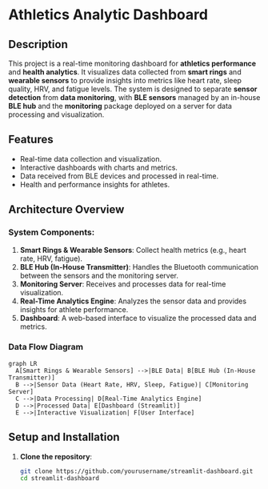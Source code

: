 # Athletics Analytic Dashboard

## Description

This project is a real-time monitoring dashboard for **athletics performance** and **health analytics**. It visualizes data collected from **smart rings** and **wearable sensors** to provide insights into metrics like heart rate, sleep quality, HRV, and fatigue levels. The system is designed to separate **sensor detection** from **data monitoring**, with **BLE sensors** managed by an in-house **BLE hub** and the **monitoring** package deployed on a server for data processing and visualization.

## Features
- Real-time data collection and visualization.
- Interactive dashboards with charts and metrics.
- Data received from BLE devices and processed in real-time.
- Health and performance insights for athletes.

## Architecture Overview

### System Components:
1. **Smart Rings & Wearable Sensors**: Collect health metrics (e.g., heart rate, HRV, fatigue).
2. **BLE Hub (In-House Transmitter)**: Handles the Bluetooth communication between the sensors and the monitoring server.
3. **Monitoring Server**: Receives and processes data for real-time visualization.
4. **Real-Time Analytics Engine**: Analyzes the sensor data and provides insights for athlete performance.
5. **Dashboard**: A web-based interface to visualize the processed data and metrics.

### Data Flow Diagram

```mermaid
graph LR
  A[Smart Rings & Wearable Sensors] -->|BLE Data| B[BLE Hub (In-House Transmitter)]
  B -->|Sensor Data (Heart Rate, HRV, Sleep, Fatigue)| C[Monitoring Server]
  C -->|Data Processing| D[Real-Time Analytics Engine]
  D -->|Processed Data| E[Dashboard (Streamlit)]
  E -->|Interactive Visualization| F[User Interface]
```

## Setup and Installation

1. **Clone the repository**:

   ```bash
   git clone https://github.com/yourusername/streamlit-dashboard.git
   cd streamlit-dashboard
